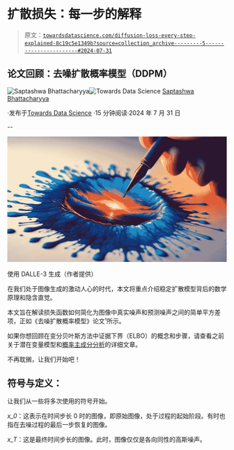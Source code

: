 # 扩散损失：每一步的解释

> 原文：[`towardsdatascience.com/diffusion-loss-every-step-explained-8c19c5e1349b?source=collection_archive---------5-----------------------#2024-07-31`](https://towardsdatascience.com/diffusion-loss-every-step-explained-8c19c5e1349b?source=collection_archive---------5-----------------------#2024-07-31)

## 论文回顾：去噪扩散概率模型（DDPM）

[](https://saptashwa.medium.com/?source=post_page---byline--8c19c5e1349b--------------------------------)![Saptashwa Bhattacharyya](https://saptashwa.medium.com/?source=post_page---byline--8c19c5e1349b--------------------------------)[](https://towardsdatascience.com/?source=post_page---byline--8c19c5e1349b--------------------------------)![Towards Data Science](https://towardsdatascience.com/?source=post_page---byline--8c19c5e1349b--------------------------------) [Saptashwa Bhattacharyya](https://saptashwa.medium.com/?source=post_page---byline--8c19c5e1349b--------------------------------)

·发布于[Towards Data Science](https://towardsdatascience.com/?source=post_page---byline--8c19c5e1349b--------------------------------) ·15 分钟阅读·2024 年 7 月 31 日

--

![](img/d07d4e4d4f3eb0992d5884f44b5501e1.png)

使用 DALLE-3 生成（作者提供）

在我们处于图像生成的激动人心的时代，本文将重点介绍稳定扩散模型背后的数学原理和隐含直觉。

本文旨在解读损失函数如何简化为图像中真实噪声和预测噪声之间的简单平方差项，正如《去噪扩散概率模型》论文¹所示。

如果你想回顾在变分贝叶斯方法中证据下界（ELBO）的概念和步骤，请查看之前关于潜在变量模型和[概率主成分分析](https://towardsdatascience.com/probabilistic-view-of-principal-component-analysis-9c1bbb3f167)的详细文章。

不再耽搁，让我们开始吧！

## 符号与定义：

让我们从一些将多次使用的符号开始。

*x_0*：这表示在时间步长 0 时的图像，即原始图像，处于过程的起始阶段。有时也指在去噪过程的最后一步恢复的图像。

*x_T*：这是最终时间步长的图像。此时，图像仅仅是各向同性的高斯噪声。
